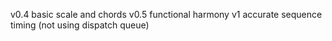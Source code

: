 v0.4 basic scale and chords
v0.5 functional harmony
v1 accurate sequence timing (not using dispatch queue)
